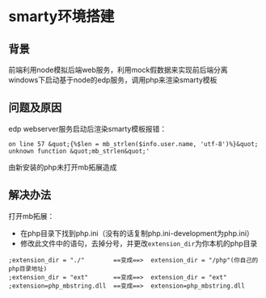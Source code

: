 # smarty环境搭建

## 背景
前端利用node模拟后端web服务，利用mock假数据来实现前后端分离  
windows下启动基于node的edp服务，调用php来渲染smarty模板

## 问题及原因
edp webserver服务启动后渲染smarty模板报错：
```
on line 57 &quot;{%$len = mb_strlen($info.user.name, 'utf-8')%}&quot; 
unknown function &quot;mb_strlen&quot;'
```
由新安装的php未打开mb拓展造成

## 解决办法
打开mb拓展：
- 在php目录下找到php.ini（没有的话复制php.ini-development为php.ini）
- 修改此文件中的语句，去掉分号，并更改`extension_dir`为你本机的php目录

```
;extension_dir = "./"        ==变成==>  extension_dir = "/php"(你自己的php目录地址)
;extension_dir = "ext"       ==变成==>  extension_dir = "ext"
;extension=php_mbstring.dll  ==变成==>  extension=php_mbstring.dll

```
   